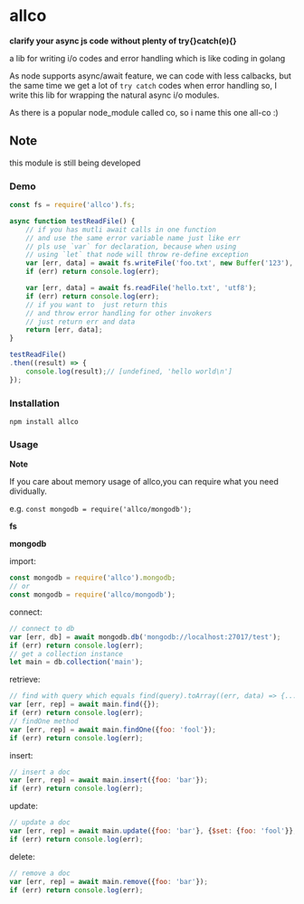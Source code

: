 # allco 

**clarify your async js code**
**without plenty of try{}catch(e){}**

a lib for writing i/o codes and error handling  which is like coding in golang

  As node supports async/await feature, we can code with less calbacks, but the same time we get a lot of `try catch` codes when error handling
so, I write this lib for wrapping the natural async i/o modules.

 As there is a popular node_module called co, so  i name this one all-co :)

## Note
this module is still being developed

### Demo

```javascript
const fs = require('allco').fs;

async function testReadFile() {
	// if you has mutli await calls in one function
	// and use the same error variable name just like err
	// pls use `var` for declaration, because when using
	// using `let` that node will throw re-define exception
	var [err, data] = await fs.writeFile('foo.txt', new Buffer('123'), 'utf8');
	if (err) return console.log(err);

	var [err, data] = await fs.readFile('hello.txt', 'utf8');
	if (err) return console.log(err);
	// if you want to  just return this 
	// and throw error handling for other invokers
	// just return err and data
	return [err, data];
}

testReadFile()
.then((result) => {
	console.log(result);// [undefined, 'hello world\n']
});
```

### Installation

```shell
npm install allco
```
### Usage

**Note**

If you care about memory usage of allco,you can require what you need dividually.

e.g. `const mongodb = require('allco/mongodb');`

**fs**

**mongodb**

import:

```javascript
const mongodb = require('allco').mongodb; 
// or 
const mongodb = require('allco/mongodb');
```

connect:

```javascript
// connect to db
var [err, db] = await mongodb.db('mongodb://localhost:27017/test');
if (err) return console.log(err);	
// get a collection instance
let main = db.collection('main');
```


retrieve:

```javascript
// find with query which equals find(query).toArray((err, data) => {...})
var [err, rep] = await main.find({});
if (err) return console.log(err);	
// findOne method
var [err, rep] = await main.findOne({foo: 'fool'});
if (err) return console.log(err);
```

insert:

```javascript
// insert a doc
var [err, rep] = await main.insert({foo: 'bar'});
if (err) return console.log(err);
```

update:

```javascript
// update a doc
var [err, rep] = await main.update({foo: 'bar'}, {$set: {foo: 'fool'}}, {multi: true});
if (err) return console.log(err);
```

delete:

```javascript
// remove a doc
var [err, rep] = await main.remove({foo: 'bar'});
if (err) return console.log(err);
```
